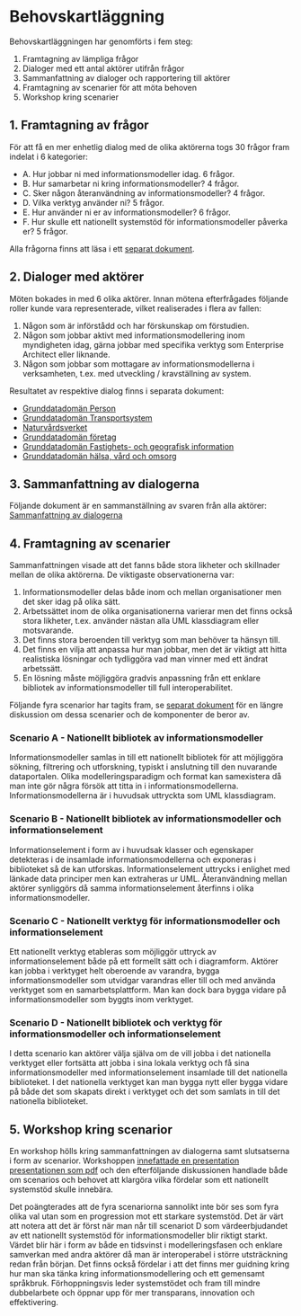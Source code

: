 # Behovskartläggning

Behovskartläggningen har genomförts i fem steg:

1. Framtagning av lämpliga frågor
2. Dialoger med ett antal aktörer utifrån frågor
3. Sammanfattning av dialoger och rapportering till aktörer
4. Framtagning av scenarier för att möta behoven
5. Workshop kring scenarier

## 1. Framtagning av frågor

För att få en mer enhetlig dialog med de olika aktörerna togs 30 frågor fram indelat i 6 kategorier:

- A. Hur jobbar ni med informationsmodeller idag. 6 frågor.
- B. Hur samarbetar ni kring informationsmodeller? 4 frågor.
- C. Sker någon återanvändning av informationsmodeller? 4 frågor.
- D. Vilka verktyg använder ni? 5 frågor.
- E. Hur använder ni er av informationsmodeller? 6 frågor.
- F. Hur skulle ett nationellt systemstöd för informationsmodeller påverka er? 5 frågor.

Alla frågorna finns att läsa i ett [separat dokument](../dialoger/fragor.md).

## 2. Dialoger med aktörer

Möten bokades in med 6 olika aktörer. Innan mötena efterfrågades följande roller kunde vara representerade, vilket realiserades i flera av fallen:


1. Någon som är införstådd och har förskunskap om förstudien.
2. Någon som jobbar aktivt med informationsmodellering inom myndigheten idag, gärna jobbar med specifika verktyg som Enterprise Architect eller liknande.
3. Någon som jobbar som mottagare av informationsmodellerna i verksamheten, t.ex. med utveckling / kravställning av system.

Resultatet av respektive dialog finns i separata dokument:

* [Grunddatadomän Person](../dialoger/skatteverket.md)
* [Grunddatadomän Transportsystem](../dialoger/trafikverket.md)
* [Naturvårdsverket](../dialoger/naturvardsverket.md)
* [Grunddatadomän företag](../dialoger/bolagsverket.md)
* [Grunddatadomän Fastighets- och geografisk information](../dialoger/lantmateriet.md)
* [Grunddatadomän hälsa, vård och omsorg](../dialoger/ehalsomyndigheten.md)

## 3. Sammanfattning av dialogerna

Följande dokument är en sammanställning av svaren från alla aktörer:
[Sammanfattning av dialogerna](../dialoger/sammanfattning.md)

## 4. Framtagning av scenarier

Sammanfattningen visade att det fanns både stora likheter och skillnader mellan de olika aktörerna. De viktigaste observationerna var:

1. Informationsmodeller delas både inom och mellan organisationer men det sker idag på olika sätt.
2. Arbetssättet inom de olika organisationerna varierar men det finns också stora likheter, t.ex. använder nästan alla UML klassdiagram eller motsvarande.
3. Det finns stora beroenden till verktyg som man behöver ta hänsyn till.
4. Det finns en vilja att anpassa hur man jobbar, men det är viktigt att hitta realistiska lösningar och tydliggöra vad man vinner med ett ändrat arbetssätt.
5. En lösning måste möjliggöra gradvis anpassning från ett enklare bibliotek av informationsmodeller till full interoperabilitet.

Följande fyra scenarior har tagits fram, se [separat dokument](scenarior-modeller.md) för en längre diskussion om dessa scenarier och de komponenter de beror av.

### Scenario A - Nationellt bibliotek av informationsmodeller
Informationsmodeller samlas in till ett nationellt bibliotek för att möjliggöra sökning, filtrering och utforskning, typiskt i anslutning till den nuvarande dataportalen. Olika modelleringsparadigm och format kan samexistera då man inte gör några försök att titta in i informationsmodellerna. Informationsmodellerna är i huvudsak uttryckta som UML klassdiagram.

### Scenario B - Nationellt bibliotek av informationsmodeller och informationselement
Informationselement i form av i huvudsak klasser och egenskaper detekteras i de insamlade informationsmodellerna och exponeras i biblioteket så de kan utforskas. Informationselement uttrycks i enlighet med länkade data principer men kan extraheras ur UML. Återanvändning mellan aktörer synliggörs då samma informationselement återfinns i olika informationsmodeller.

### Scenario C - Nationellt verktyg för informationsmodeller och informationselement
Ett nationellt verktyg etableras som möjliggör uttryck av informationselement både på ett formellt sätt och i diagramform. Aktörer kan jobba i verktyget helt oberoende av varandra, bygga informationsmodeller som utvidgar varandras eller till och med använda verktyget som en samarbetsplattform. Man kan dock bara bygga vidare på informationsmodeller som byggts inom verktyget.

### Scenario D - Nationellt bibliotek och verktyg för informationsmodeller och informationselement
I detta scenario kan aktörer välja själva om de vill jobba i det nationella verktyget eller fortsätta att jobba i sina lokala verktyg och få sina informationsmodeller med informationselement insamlade till det nationella biblioteket. I det nationella verktyget kan man bygga nytt eller bygga vidare på både det som skapats direkt i verktyget och det som samlats in till det nationella biblioteket.

## 5. Workshop kring scenarior

En workshop hölls kring sammanfattningen av dialogerna samt slutsatserna i form av scenarior. Workshoppen [innefattade en presentation](https://docs.google.com/presentation/d/13m_GIoAGZme_Qci1ev4koSywH9lP5Pm_9kDDTWgwhPA/edit?usp=sharing) [presentationen som pdf](../workshops/workshop1.pdf) och den efterföljande diskussionen handlade både om scenarios och behovet att klargöra vilka fördelar som ett nationellt systemstöd skulle innebära.  

Det poängterades att de fyra scenariorna sannolikt inte bör ses som fyra olika val utan som en progression mot ett starkare systemstöd. Det är värt att notera att det är först när man når till scenariot D som värdeerbjudandet av ett nationellt systemstöd för informationsmodeller blir riktigt starkt. Värdet blir här i form av både en tidsvinst i modelleringsfasen och enklare samverkan med andra aktörer då man är interoperabel i större utsträckning redan från början. Det finns också fördelar i att det finns mer guidning kring hur man ska tänka kring informationsmodellering och ett gemensamt språkbruk. Förhoppningsvis leder systemstödet och fram till mindre dubbelarbete och öppnar upp för mer transparans, innovation och effektivering.